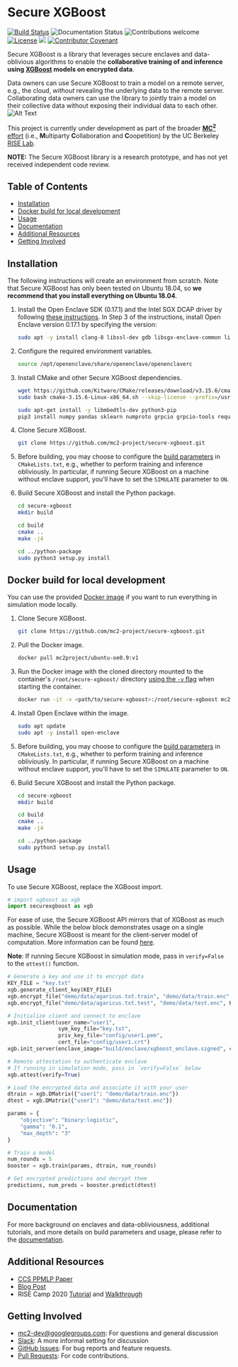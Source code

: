 # Secure XGBoost

[![Build Status](https://travis-ci.org/mc2-project/secure-xgboost.svg?branch=master)](https://travis-ci.org/mc2-project/secure-xgboost)
![Documentation Status](https://github.com/mc2-project/secure-xgboost/actions/workflows/docs.yml/badge.svg)
![Contributions welcome](https://img.shields.io/badge/contributions-welcome-orange.svg)
[![License](https://img.shields.io/badge/License-Apache%202.0-blue.svg)](https://opensource.org/licenses/Apache-2.0)
[<img src="https://img.shields.io/badge/slack-contact%20us-blueviolet?logo=slack">](https://join.slack.com/t/mc2-project/shared_invite/zt-rt3kxyy8-GS4KA0A351Ysv~GKwy8NEQ)
[![Contributor Covenant](https://img.shields.io/badge/Contributor%20Covenant-2.0-4baaaa.svg)](CODE_OF_CONDUCT.md)

Secure XGBoost is a library that leverages secure enclaves and data-oblivious algorithms to enable the **collaborative training of and inference using [XGBoost](https://github.com/dmlc/xgboost) models on encrypted data**. 

Data owners can use Secure XGBoost to train a model on a remote server, e.g., the cloud, _without_ revealing the underlying data to the remote server. Collaborating data owners can use the library to jointly train a model on their collective data without exposing their individual data to each other.
![Alt Text](doc/images/workflow.gif)

This project is currently under development as part of the broader [**MC<sup>2</sup>** effort](https://github.com/mc2-project/mc2) (i.e., **M**ultiparty **C**ollaboration and **C**oopetition) by the UC Berkeley [RISE Lab](https://rise.cs.berkeley.edu/).

**NOTE:** The Secure XGBoost library is a research prototype, and has not yet received independent code review. 

## Table of Contents
* [Installation](#installation)
* [Docker build for local development](#docker-build-for-local-development)
* [Usage](#usage)
* [Documentation](#documentation)
* [Additional Resources](#additional-resources)
* [Getting Involved](#getting-involved)

## Installation
The following instructions will create an environment from scratch. Note that Secure XGBoost has only been tested on Ubuntu 18.04, so **we recommend that you install everything on Ubuntu 18.04**.

1. Install the Open Enclave SDK (0.17.1) and the Intel SGX DCAP driver by following [these instructions](https://github.com/openenclave/openenclave/blob/master/docs/GettingStartedDocs/install_oe_sdk-Ubuntu_18.04.md). In Step 3 of the instructions, install Open Enclave version 0.17.1 by specifying the version:

    ```sh
    sudo apt -y install clang-8 libssl-dev gdb libsgx-enclave-common libsgx-quote-ex libprotobuf10 libsgx-dcap-ql libsgx-dcap-ql-dev az-dcap-client open-enclave=0.17.1

    ```

2. Configure the required environment variables.

    ```sh
    source /opt/openenclave/share/openenclave/openenclaverc
    ```

3. Install CMake and other Secure XGBoost dependencies.

    ```sh
    wget https://github.com/Kitware/CMake/releases/download/v3.15.6/cmake-3.15.6-Linux-x86_64.sh
    sudo bash cmake-3.15.6-Linux-x86_64.sh --skip-license --prefix=/usr/local

    sudo apt-get install -y libmbedtls-dev python3-pip
    pip3 install numpy pandas sklearn numproto grpcio grpcio-tools requests
    ```

4. Clone Secure XGBoost.

    ```sh
    git clone https://github.com/mc2-project/secure-xgboost.git
    ```

5. Before building, you may choose to configure the [build parameters](https://mc2-project.github.io/secure-xgboost/build.html#building-the-targets) in `CMakeLists.txt`, e.g., whether to perform training and inference obliviously. In particular, if running Secure XGBoost on a machine without enclave support, you'll have to set the `SIMULATE` parameter to `ON`. 

6. Build Secure XGBoost and install the Python package.

    ```sh
    cd secure-xgboost
    mkdir build

    cd build
    cmake ..
    make -j4

    cd ../python-package
    sudo python3 setup.py install
    ```

## Docker build for local development
You can use the provided [Docker image](https://hub.docker.com/repository/docker/mc2project/ubuntu-oe0.9) if you want to run everything in simulation mode locally. 

1. Clone Secure XGBoost.

    ```sh
    git clone https://github.com/mc2-project/secure-xgboost.git
    ``` 

2. Pull the Docker image.
    ```sh
    docker pull mc2project/ubuntu-oe0.9:v1
    ```

3. Run the Docker image with the cloned directory mounted to the container's `/root/secure-xgboost/` directory [using the `-v` flag](https://stackoverflow.com/questions/23439126/how-to-mount-a-host-directory-in-a-docker-container) when starting the container.

    ```sh
    docker run -it -v <path/to/secure-xgboost>:/root/secure-xgboost mc2project/ubuntu-oe0.9:v1 /bin/bash
    ```

4. Install Open Enclave within the image.
    ```sh
    sudo apt update
    sudo apt -y install open-enclave
    ```

5. Before building, you may choose to configure the [build parameters](https://mc2-project.github.io/secure-xgboost/build.html#building-the-targets) in `CMakeLists.txt`, e.g., whether to perform training and inference obliviously. In particular, if running Secure XGBoost on a machine without enclave support, you'll have to set the `SIMULATE` parameter to `ON`. 

6. Build Secure XGBoost and install the Python package.

    ```sh
    cd secure-xgboost
    mkdir build

    cd build
    cmake ..
    make -j4

    cd ../python-package
    sudo python3 setup.py install
    ```
    


## Usage
To use Secure XGBoost, replace the XGBoost import.

```python
# import xgboost as xgb
import securexgboost as xgb
```

For ease of use, the Secure XGBoost API mirrors that of XGBoost as much as possible. While the below block demonstrates usage on a single machine, Secure XGBoost is meant for the client-server model of computation. More information can be found [here](https://mc2-project.github.io/secure-xgboost/about.html#system-architecture).

**Note**: If running Secure XGBoost in simulation mode, pass in `verify=False` to the `attest()` function.

```python
# Generate a key and use it to encrypt data
KEY_FILE = "key.txt"
xgb.generate_client_key(KEY_FILE)
xgb.encrypt_file("demo/data/agaricus.txt.train", "demo/data/train.enc", KEY_FILE)
xgb.encrypt_file("demo/data/agaricus.txt.test", "demo/data/test.enc", KEY_FILE)

# Initialize client and connect to enclave
xgb.init_client(user_name="user1",
				sym_key_file="key.txt",
				priv_key_file="config/user1.pem",
				cert_file="config/user1.crt")
xgb.init_server(enclave_image="build/enclave/xgboost_enclave.signed", client_list=["user1"])

# Remote attestation to authenticate enclave
# If running in simulation mode, pass in `verify=False` below
xgb.attest(verify=True)

# Load the encrypted data and associate it with your user
dtrain = xgb.DMatrix({"user1": "demo/data/train.enc"})
dtest = xgb.DMatrix({"user1": "demo/data/test.enc"})

params = {
	"objective": "binary:logistic",
	"gamma": "0.1",
	"max_depth": "3"
}

# Train a model 
num_rounds = 5
booster = xgb.train(params, dtrain, num_rounds)

# Get encrypted predictions and decrypt them
predictions, num_preds = booster.predict(dtest)
```

## Documentation
For more background on enclaves and data-obliviousness, additional tutorials, and more details on build parameters and usage, please refer to the [documentation](https://mc2-project.github.io/secure-xgboost/).

## Additional Resources
* [CCS PPMLP Paper](https://arxiv.org/pdf/2010.02524.pdf)
* [Blog Post](https://towardsdatascience.com/secure-collaborative-xgboost-on-encrypted-data-ac7bc0ec7741)
* RISE Camp 2020 [Tutorial](https://github.com/mc2-project/risecamp/tree/risecamp2020) and [Walkthrough](https://youtu.be/-kK-YCjqABs?t=312)

## Getting Involved
* mc2-dev@googlegroups.com: For questions and general discussion
* [Slack](https://join.slack.com/t/mc2-project/shared_invite/zt-rt3kxyy8-GS4KA0A351Ysv~GKwy8NEQ): A more informal setting for discussion
* [GitHub Issues](https://github.com/mc2-project/secure-xgboost/issues): For bug reports and feature requests.
* [Pull Requests](https://github.com/mc2-project/secure-xgboost/pulls): For code contributions.
